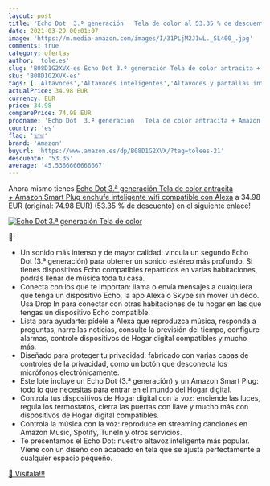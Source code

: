 ```yaml
---
layout: post
title: 'Echo Dot  3.ª generación   Tela de color al 53.35 % de descuento'
date: 2021-03-29 00:01:07
image: 'https://m.media-amazon.com/images/I/31PLjM2J1wL._SL400_.jpg'
comments: true
category: ofertas
author: 'tole.es'
slug: 'B08D1G2XVX-es Echo Dot 3.ª generación Tela de color antracita + Amazon...'
sku: 'B08D1G2XVX-es'
tags: [ 'Altavoces','Altavoces inteligentes','Altavoces y pantallas inteligentes Echo','Dispositivos Amazon','Dispositivos Amazon y Accesorios','Electrónica','Equipos de audio y Hi-Fi','alexa','amazon','enchufe','inteligente', ]
actualPrice: 34.98 EUR
currency: EUR
price: 34.98
comparePrice: 74.98 EUR
prodname: 'Echo Dot  3.ª generación   Tela de color antracita + Amazon Smart Plug  enchufe inteligente wifi   compatible con Alexa'
country: 'es'
flag: '🇪🇸'
brand: 'Amazon'
buyurl: 'https://www.amazon.es/dp/B08D1G2XVX/?tag=tolees-21'
descuento: '53.35'
average: '45.5366666666667'
---
```


Ahora mismo tienes [Echo Dot  3.ª generación   Tela de color antracita + Amazon Smart Plug  enchufe inteligente wifi   compatible con Alexa](https://www.amazon.es/dp/B08D1G2XVX/?tag=tolees-21) a 34.98 EUR (original: 74.98 EUR) (53.35 %  de descuento) en el siguiente enlace!

[![Echo Dot  3.ª generación   Tela de color](https://m.media-amazon.com/images/I/31PLjM2J1wL._SL400_.jpg)](https://www.amazon.es/dp/B08D1G2XVX/?tag=tolees-21)

🔎:

- Un sonido más intenso y de mayor calidad: vincula un segundo Echo Dot (3.ª generación) para obtener un sonido estéreo más profundo. Si tienes dispositivos Echo compatibles repartidos en varias habitaciones, podrás llenar de música toda tu casa.
- Conecta con los que te importan: llama o envía mensajes a cualquiera que tenga un dispositivo Echo, la app Alexa o Skype sin mover un dedo. Usa Drop In para conectar con otras habitaciones de tu hogar en las que tengas un dispositivo Echo compatible.
- Lista para ayudarte: pídele a Alexa que reproduzca música, responda a preguntas, narre las noticias, consulte la previsión del tiempo, configure alarmas, controle dispositivos de Hogar digital compatibles y mucho más.
- Diseñado para proteger tu privacidad: fabricado con varias capas de controles de la privacidad, como un botón que desconecta los micrófonos electrónicamente.
- Este lote incluye un Echo Dot (3.ª generación) y un Amazon Smart Plug: todo lo que necesitas para entrar en el mundo del Hogar digital.
- Controla tus dispositivos de Hogar digital con la voz: enciende las luces, regula los termostatos, cierra las puertas con llave y mucho más con dispositivos de Hogar digital compatibles.
- Controla la música con la voz: reproduce en streaming canciones en Amazon Music, Spotify, TuneIn y otros servicios.
- Te presentamos el Echo Dot: nuestro altavoz inteligente más popular. Viene con un diseño con acabado en tela que se ajusta perfectamente a cualquier espacio pequeño.

[🛒 Visítala!!!](https://www.amazon.es/dp/B08D1G2XVX/?tag=tolees-21)
